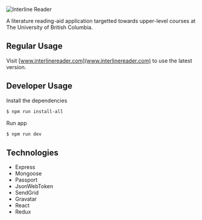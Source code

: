 ![Interline Reader](http://www.interlinereader.com/images/ILReader_Logo-with-tagline2.png)

A literature reading-aid application targetted towards upper-level courses at The University of British Columbia.

## Regular Usage
Visit [www.interlinereader.com](www.interlinereader.com) to use the latest version.

## Developer Usage

Install the dependencies

```sh
$ npm run install-all
```

Run app

```sh
$ npm run dev
```
## Technologies

- Express
- Mongoose
- Passport
- JsonWebToken
- SendGrid
- Gravatar
- React
- Redux
